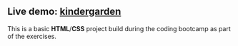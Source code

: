 ## Live demo: [kindergarden](https://marcel-balint.github.io/kindergarden/)

This is a basic **HTML**/**CSS** project build during the coding bootcamp as part of the exercises.
